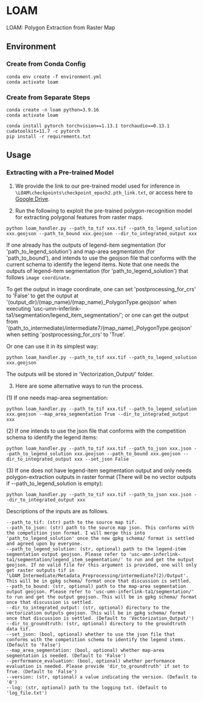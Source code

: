 # LOAM

LOAM: Polygon Extraction from Raster Map


## Environment

### Create from Conda Config

```
conda env create -f environment.yml
conda activate loam
```

### Create from Separate Steps
```
conda create -n loam python=3.9.16
conda activate loam

conda install pytorch torchvision==1.13.1 torchaudio==0.13.1 cudatoolkit=11.7 -c pytorch
pip install -r requirements.txt
```


## Usage

### Extracting with a Pre-trained Model

1. We provide the link to our pre-trained model used for inference in `\LOAM\checkpoints\checkpoint_epoch2.pth_link.txt`, or access here to [Google Drive](https://drive.google.com/file/d/16N-2NbtqLSNCU83J5Iyw4Ca8A2f7aIqi/view?usp=sharing).

2. Run the following to exploit the pre-trained polygon-recognition model for extracting polygonal features from raster maps.

```
python loam_handler.py --path_to_tif xxx.tif --path_to_legend_solution xxx.geojson --path_to_bound xxx.geojson --dir_to_integrated_output xxx
```

If one already has the outputs of legend-item segmentation (for 'path_to_legend_solution') and map-area segmentation (for 'path_to_bound'), and intends to use the geojson file that conforms with the current schema to identify the legend items. Note that one needs the outputs of legend-item segmentation (for 'path_to_legend_solution') that follows `image coordinate`.

To get the output in image coordinate, one can set 'postprocessing_for_crs' to 'False' to get the output at '(output_dir)/(map_name)/(map_name)_PolygonType.geojson' when executing 'usc-umn-inferlink-ta1/segmentation/legend_item_segmentation/'; or one can get the output from '(path_to_intermediate)/intermediate7/(map_name)_PolygonType.geojson' when setting 'postprocessing_for_crs' to 'True'.

Or one can use it in its simplest way:

```
python loam_handler.py --path_to_tif xxx.tif --path_to_legend_solution xxx.geojson
```

The outputs will be stored in 'Vectorization_Output/' folder.


3. Here are some alternative ways to run the process.

(1) If one needs map-area segmentation:

```
python loam_handler.py --path_to_tif xxx.tif --path_to_legend_solution xxx.geojson --map_area_segmentation True --dir_to_integrated_output xxx
```

(2) If one intends to use the json file that conforms with the competition schema to identify the legend items:

```
python loam_handler.py --path_to_tif xxx.tif --path_to_json xxx.json --path_to_legend_solution xxx.geojson --path_to_bound xxx.geojson --dir_to_integrated_output xxx --set_json False
```

(3) If one does not have legend-item segmentation output and only needs polygon-extraction outputs in raster format (There will be no vector outputs if --path_to_legend_solution is empty):

```
python loam_handler.py --path_to_tif xxx.tif --path_to_json xxx.json --dir_to_integrated_output xxx
```

Descriptions of the inputs are as follows.

```
--path_to_tif: (str) path to the source map tif.
--path_to_json: (str) path to the source map json. This conforms with the competition json format. I will merge this into 'path_to_legend_solution' once the new gpkg schema/ format is settled and agreed upon by everyone.
--path_to_legend_solution: (str, optional) path to the legend-item segmentation output geojson. Please refer to 'usc-umn-inferlink-ta1/segmentation/legend_item_segmentation/' to run and get the output geojson. If no valid file for this argument is provided, one will only get raster outputs tif in 'LOAM_Intermediate/Metadata_Preprocessing/intermediate7(2)/Output'. This will be in gpkg schema/ format once that discussion is settled.
--path_to_bound: (str, optional) path to the map-area segmentation output geojson. Please refer to 'usc-umn-inferlink-ta1/segmentation/' to run and get the output geojson. This will be in gpkg schema/ format once that discussion is settled.
--dir_to_integrated_output: (str, optional) directory to the vectorization outputs geojson. This will be in gpkg schema/ format once that discussion is settled. (Default to 'Vectorization_Output/')
--dir_to_groundtruth: (str, optional) directory to the groundtruth data tif.
--set_json: (bool, optional) whether to use the json file that conforms with the competition schema to identify the legend items. (Default to 'False')
--map_area_segmentation: (bool, optional) whether map-area segmentation is needed. (Default to 'False')
--performance_evaluation: (bool, optional) whether performance evaluation is needed. Please provide 'dir_to_groundtruth' if set to True. (Default to 'False')
--version: (str, optional) a value indicating the version. (Default to '0')
--log: (str, optional) path to the logging txt. (Default to 'log_file.txt')
```

